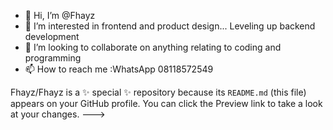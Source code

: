 - 👋 Hi, I’m @Fhayz
- 👀 I’m interested in frontend and product design... Leveling up backend development 
- 💞️ I’m looking to collaborate on anything relating to coding and programming
- 📫 How to reach me :WhatsApp 08118572549

Fhayz/Fhayz is a ✨ special ✨ repository because its `README.md` (this file) appears on your GitHub profile.
You can click the Preview link to take a look at your changes.
--->

